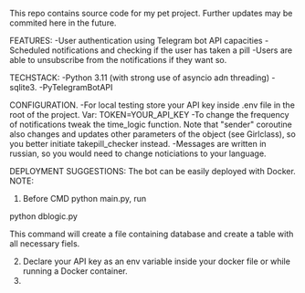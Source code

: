 This repo contains source code for my pet project. Further updates may be commited here in the future.

FEATURES:
-User authentication using Telegram bot API capacities
-Scheduled notifications and checking if the user has taken a pill
-Users are able to unsubscribe from the notifications if they want so.

TECHSTACK:
-Python 3.11 (with strong use of asyncio adn threading)
-sqlite3.
-PyTelegramBotAPI

CONFIGURATION.
-For local testing store your API key inside .env file in the root of the project. Var: TOKEN=YOUR_API_KEY
-To change the frequency of notifications tweak the time_logic function. Note that "sender" coroutine also changes and updates other parameters of the object (see Girlclass), so you better initiate takepill_checker instead.
-Messages are written in russian, so you would need to change noticiations to your language. 

DEPLOYMENT SUGGESTIONS:
The bot can be easily deployed with Docker.
NOTE:
1. Before CMD python main.py, run 

python dblogic.py

This command will create a file containing database and create a table with all necessary fiels.

2. Declare your API key as an env variable inside your docker file or while running a Docker container.
3. 
